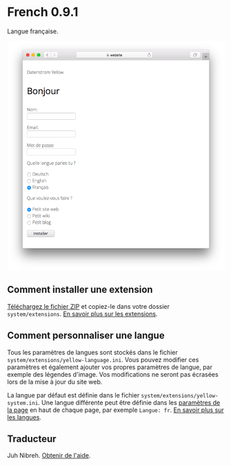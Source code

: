 # French 0.9.1

Langue française.

<p align="center"><img src="SCREENSHOT.png" alt="Capture d'écran"></p>

## Comment installer une extension

[Téléchargez le fichier ZIP](https://github.com/annaesvensson/yellow-language/raw/main/downloads/french.zip) et copiez-le dans votre dossier `system/extensions`. [En savoir plus sur les extensions](https://github.com/annaesvensson/yellow-update).

## Comment personnaliser une langue

Tous les paramètres de langues sont stockés dans le fichier `system/extensions/yellow-language.ini`. Vous pouvez modifier ces paramètres et également ajouter vos propres paramètres de langue, par exemple des légendes d'image. Vos modifications ne seront pas écrasées lors de la mise à jour du site web.

La langue par défaut est définie dans le fichier `system/extensions/yellow-system.ini`. Une langue différente peut être définie dans les [paramètres de la page](https://github.com/annaesvensson/yellow-core#settings-page) en haut de chaque page, par exemple `Langue: fr`. [En savoir plus sur les langues](https://datenstrom.se/yellow/help/how-to-customise-a-language).

## Traducteur

Juh Nibreh. [Obtenir de l'aide](https://datenstrom.se/yellow/help/).
